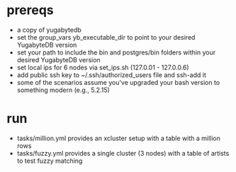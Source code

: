 # prereqs

- a copy of yugabytedb
- set the group_vars yb_executable_dir to point to your desired YugabyteDB version
- set your path to include the bin and postgres/bin folders within your desired YugabyteDB version
- set local ips for 6 nodes via set_ips.sh (127.0.01 - 127.0.0.6)
- add public ssh key to ~/.ssh/authorized_users file and ssh-add it
- some of the scenarios assume you've upgraded your bash version to something modern (e.g., 5.2.15)

# run

- tasks/million.yml provides an xcluster setup with a table with a million rows
- tasks/fuzzy.yml provides a single cluster (3 nodes) with a table of artists to test fuzzy matching
